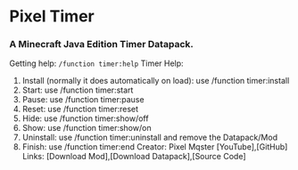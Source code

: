 # **Pixel Timer**
### **A Minecraft Java Edition Timer Datapack.**


Getting help:
`/function timer:help`
      Timer Help:
1. Install (normally it does automatically on load):
 use /function timer:install
2. Start:
 use /function timer:start
3. Pause:​
 use /function timer:pause
5. Reset:
 use /function timer:reset
6. Hide:
 use /function timer:show/off
7. Show:
 use /function timer:show/on
8. Uninstall:
 use /function timer:uninstall and remove the Datapack/Mod
9. Finish:
 use /function timer:end
Creator:
 Pixel Mqster [YouTube],[GitHub]
Links:
 [Download Mod],[Download Datapack],[Source Code]
